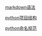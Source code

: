 [markdown语法](http://0b6af801.wiz03.com/share/s/0bqLw11P6APg2N4yAq0vIkJk2y-Osz1oEkBF2ipVFE3T1ov8)

[python项目结构](http://fromwiz.com/share/s/0bqLw11P6APg2N4yAq0vIkJk0DP2FF2otA5x2Q2MGR12h3AU)

[python命名规范](http://0b6af801.wiz03.com/share/s/0bqLw11P6APg2N4yAq0vIkJk3QWtgp32XAb52f2NBM3A4oiM)
